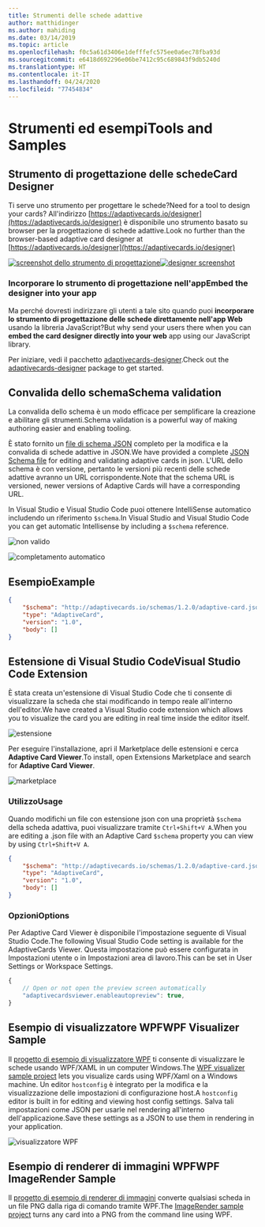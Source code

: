 ```yaml
---
title: Strumenti delle schede adattive
author: matthidinger
ms.author: mahiding
ms.date: 03/14/2019
ms.topic: article
ms.openlocfilehash: f0c5a61d3406e1defffefc575ee0a6ec78fba93d
ms.sourcegitcommit: e6418d692296e06be7412c95c689843f9db5240d
ms.translationtype: HT
ms.contentlocale: it-IT
ms.lasthandoff: 04/24/2020
ms.locfileid: "77454834"
---
```

# <a name="tools-and-samples"></a><span data-ttu-id="414bc-102">Strumenti ed esempi</span><span class="sxs-lookup"><span data-stu-id="414bc-102">Tools and Samples</span></span>

## <a name="card-designer"></a><span data-ttu-id="414bc-103">Strumento di progettazione delle schede</span><span class="sxs-lookup"><span data-stu-id="414bc-103">Card Designer</span></span> 

<span data-ttu-id="414bc-104">Ti serve uno strumento per progettare le schede?</span><span class="sxs-lookup"><span data-stu-id="414bc-104">Need for a tool to design your cards?</span></span> <span data-ttu-id="414bc-105">All'indirizzo [https://adaptivecards.io/designer](https://adaptivecards.io/designer) è disponibile uno strumento basato su browser per la progettazione di schede adattive.</span><span class="sxs-lookup"><span data-stu-id="414bc-105">Look no further than the browser-based adaptive card designer at [https://adaptivecards.io/designer](https://adaptivecards.io/designer)</span></span>

<span data-ttu-id="414bc-106">[![screenshot dello strumento di progettazione](media/tools/designer.jpg)](https://adaptivecards.io/designer)</span><span class="sxs-lookup"><span data-stu-id="414bc-106">[![designer screenshot](media/tools/designer.jpg)](https://adaptivecards.io/designer)</span></span>

### <a name="embed-the-designer-into-your-app"></a><span data-ttu-id="414bc-107">Incorporare lo strumento di progettazione nell'app</span><span class="sxs-lookup"><span data-stu-id="414bc-107">Embed the designer into your app</span></span>

<span data-ttu-id="414bc-108">Ma perché dovresti indirizzare gli utenti a tale sito quando puoi **incorporare lo strumento di progettazione delle schede direttamente nell'app Web** usando la libreria JavaScript?</span><span class="sxs-lookup"><span data-stu-id="414bc-108">But why send your users there when you can **embed the card designer directly into your web** app using our JavaScript library.</span></span> 

<span data-ttu-id="414bc-109">Per iniziare, vedi il pacchetto [adaptivecards-designer](https://npmjs.com/adaptivecards-designer).</span><span class="sxs-lookup"><span data-stu-id="414bc-109">Check out the [adaptivecards-designer](https://npmjs.com/adaptivecards-designer) package to get started.</span></span>

## <a name="schema-validation"></a><span data-ttu-id="414bc-110">Convalida dello schema</span><span class="sxs-lookup"><span data-stu-id="414bc-110">Schema validation</span></span>

<span data-ttu-id="414bc-111">La convalida dello schema è un modo efficace per semplificare la creazione e abilitare gli strumenti.</span><span class="sxs-lookup"><span data-stu-id="414bc-111">Schema validation is a powerful way of making authoring easier and enabling tooling.</span></span>

<span data-ttu-id="414bc-112">È stato fornito un [file di schema JSON](http://adaptivecards.io/schemas/1.2.0/adaptive-card.json) completo per la modifica e la convalida di schede adattive in JSON.</span><span class="sxs-lookup"><span data-stu-id="414bc-112">We have provided a complete [JSON Schema file](http://adaptivecards.io/schemas/1.2.0/adaptive-card.json) for editing and validating adaptive cards in json.</span></span> <span data-ttu-id="414bc-113">L'URL dello schema è con versione, pertanto le versioni più recenti delle schede adattive avranno un URL corrispondente.</span><span class="sxs-lookup"><span data-stu-id="414bc-113">Note that the schema URL is versioned, newer versions of Adaptive Cards will have a corresponding URL.</span></span>

<span data-ttu-id="414bc-114">In Visual Studio e Visual Studio Code puoi ottenere IntelliSense automatico includendo un riferimento `$schema`.</span><span class="sxs-lookup"><span data-stu-id="414bc-114">In Visual Studio and Visual Studio Code you can get automatic Intellisense by including a `$schema` reference.</span></span>

![non valido](media/tools/invalidjson1.png)

![completamento automatico](media/tools/autocomplete.png)

## <a name="example"></a><span data-ttu-id="414bc-117">Esempio</span><span class="sxs-lookup"><span data-stu-id="414bc-117">Example</span></span>

```json
{
    "$schema": "http://adaptivecards.io/schemas/1.2.0/adaptive-card.json",
    "type": "AdaptiveCard",
    "version": "1.0",
    "body": []
}
```

## <a name="visual-studio-code-extension"></a><span data-ttu-id="414bc-118">Estensione di Visual Studio Code</span><span class="sxs-lookup"><span data-stu-id="414bc-118">Visual Studio Code Extension</span></span>

<span data-ttu-id="414bc-119">È stata creata un'estensione di Visual Studio Code che ti consente di visualizzare la scheda che stai modificando in tempo reale all'interno dell'editor.</span><span class="sxs-lookup"><span data-stu-id="414bc-119">We have created a Visual Studio code extension which allows you to visualize the card you are editing in real time inside the editor itself.</span></span> 

![estensione](media/tools/vscode-extension.png)

<span data-ttu-id="414bc-121">Per eseguire l'installazione, apri il Marketplace delle estensioni e cerca **Adaptive Card Viewer**.</span><span class="sxs-lookup"><span data-stu-id="414bc-121">To install, open Extensions Marketplace and search for **Adaptive Card Viewer**.</span></span>

![marketplace](media/tools/vscode-extension-marketplace.png)

### <a name="usage"></a><span data-ttu-id="414bc-123">Utilizzo</span><span class="sxs-lookup"><span data-stu-id="414bc-123">Usage</span></span>

<span data-ttu-id="414bc-124">Quando modifichi un file con estensione json con una proprietà `$schema` della scheda adattiva, puoi visualizzare tramite `Ctrl+Shift+V A`.</span><span class="sxs-lookup"><span data-stu-id="414bc-124">When you are editing a .json file with an Adaptive Card `$schema` property you can view by using `Ctrl+Shift+V A`.</span></span>
```json
{
    "$schema": "http://adaptivecards.io/schemas/1.2.0/adaptive-card.json",
    "type": "AdaptiveCard",
    "version": "1.0",
    "body": []
}
```

### <a name="options"></a><span data-ttu-id="414bc-125">Opzioni</span><span class="sxs-lookup"><span data-stu-id="414bc-125">Options</span></span>

<span data-ttu-id="414bc-126">Per Adaptive Card Viewer è disponibile l'impostazione seguente di Visual Studio Code.</span><span class="sxs-lookup"><span data-stu-id="414bc-126">The following Visual Studio Code setting is available for the AdaptiveCards Viewer.</span></span> <span data-ttu-id="414bc-127">Questa impostazione può essere configurata in Impostazioni utente o in Impostazioni area di lavoro.</span><span class="sxs-lookup"><span data-stu-id="414bc-127">This can be set in User Settings or Workspace Settings.</span></span>

```js
{
    // Open or not open the preview screen automatically
    "adaptivecardsviewer.enableautopreview": true,
}
```

## <a name="wpf-visualizer-sample"></a><span data-ttu-id="414bc-128">Esempio di visualizzatore WPF</span><span class="sxs-lookup"><span data-stu-id="414bc-128">WPF Visualizer Sample</span></span>

<span data-ttu-id="414bc-129">Il [progetto di esempio di visualizzatore WPF](https://github.com/Microsoft/AdaptiveCards/tree/master/source/dotnet/Samples/WPFVisualizer) ti consente di visualizzare le schede usando WPF/XAML in un computer Windows.</span><span class="sxs-lookup"><span data-stu-id="414bc-129">The [WPF visualizer sample project](https://github.com/Microsoft/AdaptiveCards/tree/master/source/dotnet/Samples/WPFVisualizer) lets you visualize cards using WPF/Xaml on a Windows machine.</span></span>  <span data-ttu-id="414bc-130">Un editor `hostconfig` è integrato per la modifica e la visualizzazione delle impostazioni di configurazione host.</span><span class="sxs-lookup"><span data-stu-id="414bc-130">A `hostconfig` editor is built in for editing and viewing host config settings.</span></span> <span data-ttu-id="414bc-131">Salva tali impostazioni come JSON per usarle nel rendering all'interno dell'applicazione.</span><span class="sxs-lookup"><span data-stu-id="414bc-131">Save these settings as a JSON to use them in rendering in your application.</span></span>

![visualizzatore WPF](media/tools/wpfvisualizer.png)

## <a name="wpf-imagerender-sample"></a><span data-ttu-id="414bc-133">Esempio di renderer di immagini WPF</span><span class="sxs-lookup"><span data-stu-id="414bc-133">WPF ImageRender Sample</span></span>

<span data-ttu-id="414bc-134">Il [progetto di esempio di renderer di immagini](https://github.com/Microsoft/AdaptiveCards/tree/master/source/dotnet/Samples/AdaptiveCards.Sample.ImageRender) converte qualsiasi scheda in un file PNG dalla riga di comando tramite WPF.</span><span class="sxs-lookup"><span data-stu-id="414bc-134">The [ImageRender sample project](https://github.com/Microsoft/AdaptiveCards/tree/master/source/dotnet/Samples/AdaptiveCards.Sample.ImageRender) turns any card into a PNG from the command line using WPF.</span></span> 
